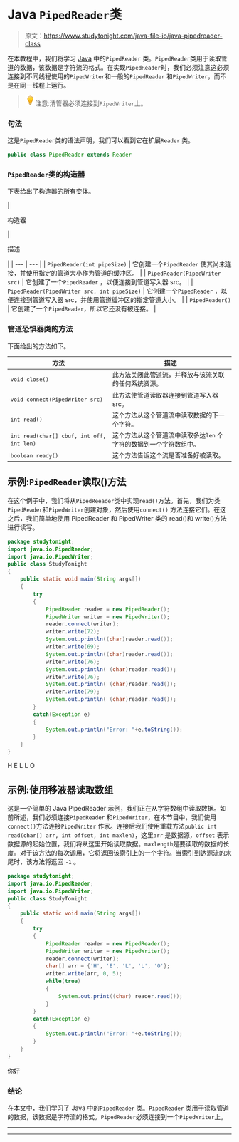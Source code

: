 # Java `PipedReader`类

> 原文：<https://www.studytonight.com/java-file-io/java-pipedreader-class>

在本教程中，我们将学习 [Java](https://www.studytonight.com/java/) 中的`PipedReader` 类。`PipedReader`类用于读取管道的数据，该数据是字符流的格式。在实现`PipedReader`时，我们必须注意这必须连接到不同线程使用的`PipedWriter`和一般的`PipedReader` 和`PipedWriter`，而不是在同一线程上运行。

> ![enlightened](img/bcefbc0bebd753ed2a05f55c0b74d9f0.png "enlightened")注意:清管器必须连接到`PipedWriter`上。

### 句法

这是`PipedReader`类的语法声明，我们可以看到它在扩展`Reader` 类。

```java
public class PipedReader extends Reader
```

### `PipedReader`类的构造器

下表给出了构造器的所有变体。

| 

构造器

 | 

描述

 |
| --- | --- |
| `PipedReader(int pipeSize)` | 它创建一个`PipedReader` 使其尚未连接，并使用指定的管道大小作为管道的缓冲区。 |
| `PipedReader(PipedWriter src)` | 它创建了一个`PipedReader` ，以便连接到管道写入器 src。 |
| `PipedReader(PipedWriter src, int pipeSize)` | 它创建一个`PipedReader` ，以便连接到管道写入器 src，并使用管道缓冲区的指定管道大小。 |
| `PipedReader()` | 它创建了一个`PipedReader`，所以它还没有被连接。 |

### 管道恐惧器类的方法

下面给出的方法如下。

| 方法 | 描述 |
| --- | --- |
| `void close()` | 此方法关闭此管道流，并释放与该流关联的任何系统资源。 |
| `void connect(PipedWriter src)` | 此方法使管道读取器连接到管道写入器 src。 |
| `int read()` | 这个方法从这个管道流中读取数据的下一个字符。 |
| `int read(char[] cbuf, int off, int len)` | 这个方法从这个管道流中读取多达`len` 个字符的数据到一个字符数组中。 |
| `boolean ready()` | 这个方法告诉这个流是否准备好被读取。 |

## 示例:`PipedReader`读取()方法

在这个例子中，我们将从`PipedReeader`类中实现`read()`方法。首先，我们为类`PipedReader`和`PipedWriter`创建对象，然后使用`connect()` 方法连接它们。在这之后，我们简单地使用 PipedReader 和 PipedWriter 类的 read()和 write()方法进行读写。

```java
package studytonight;
import java.io.PipedReader;
import java.io.PipedWriter;
public class StudyTonight 
{
	public static void main(String args[])
	{
		try
		{
			PipedReader reader = new PipedReader(); 
			PipedWriter writer = new PipedWriter(); 
			reader.connect(writer); 			
			writer.write(72); 
			System.out.println((char)reader.read()); 
			writer.write(69); 
			System.out.println((char)reader.read()); 
			writer.write(76); 
			System.out.println( (char)reader.read());   
			writer.write(76); 
			System.out.println( (char)reader.read());   
			writer.write(79); 
			System.out.println( (char)reader.read());   
		}
		catch(Exception e)
		{
			System.out.println("Error: "+e.toString());
		}
	}
} 
```

H
E
L
L
O

## 示例:使用移液器读取数组

这是一个简单的 Java PipedReader 示例，我们正在从字符数组中读取数据。如前所述，我们必须连接`PipedReader` 和`PipedWriter`，在本节目中，我们使用`connect()`方法连接`PipedWriter` 作家。连接后我们使用重载方法`public int read(char[] arr, int offset, int maxlen)`，这里`arr` 是数据源，`offset` 表示数据源的起始位置，我们将从这里开始读取数据。`maxlength`是要读取的数据的长度。对于该方法的每次调用，它将返回该索引上的一个字符。当索引到达源流的末尾时，该方法将返回 ``-1`` 。

```java
package studytonight;
import java.io.PipedReader;
import java.io.PipedWriter;
public class StudyTonight 
{
	public static void main(String args[])
	{
		try
		{
			PipedReader reader = new PipedReader(); 
			PipedWriter writer = new PipedWriter(); 
			reader.connect(writer); 
			char[] arr = {'H', 'E', 'L', 'L', 'O'}; 
			writer.write(arr, 0, 5); 
			while(true) 
			{ 
				System.out.print((char) reader.read());           
			} 
		}
		catch(Exception e)
		{
			System.out.println("Error: "+e.toString());
		}
	}
} 
```

你好

### 结论

在本文中，我们学习了 Java 中的`PipedReader` 类。`PipedReader` 类用于读取管道的数据，该数据是字符流的格式。`PipedReader`必须连接到一个`PipedWriter`上。

* * *

* * *